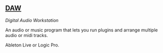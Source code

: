 ## [DAW](#DAW)
*Digital Audio Workstation*

An audio or music program that lets you run plugins and arrange multiple audio or midi tracks.

Ableton Live or Logic Pro.